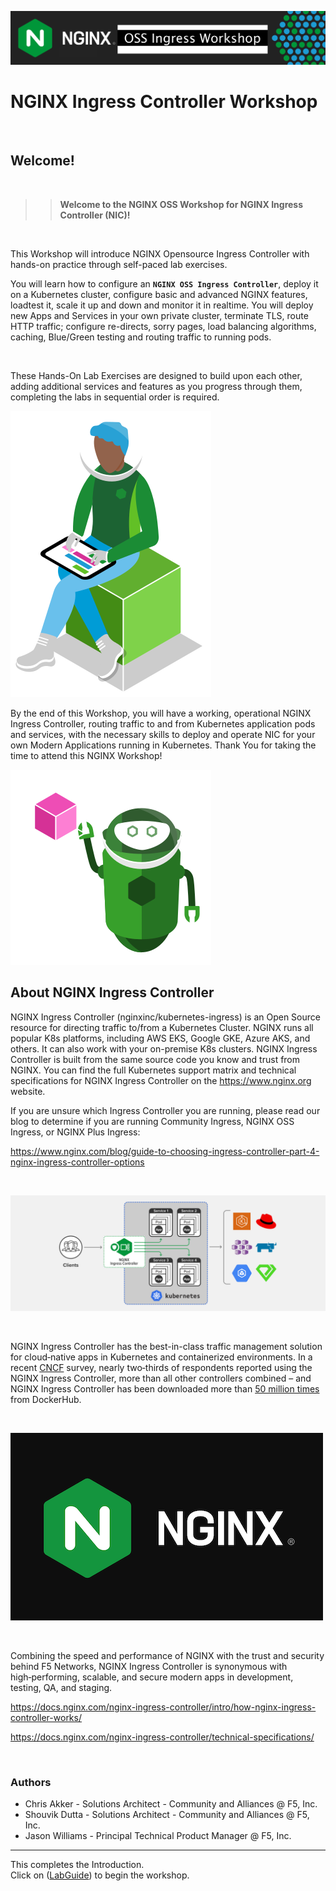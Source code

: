 ![NGINX NIC Workshop Banner](../media/nicossworkshop-banner.png)

# NGINX Ingress Controller Workshop

<br/>

## Welcome!

<br/>

> ><strong>Welcome to the NGINX OSS Workshop for NGINX Ingress Controller (NIC)!</strong>

<br/>

This Workshop will introduce NGINX Opensource Ingress Controller with hands-on practice through self-paced lab exercises.

You will learn how to configure an **`NGINX OSS Ingress Controller`**, deploy it on a Kubernetes cluster, configure basic and advanced NGINX features, loadtest it, scale it up and down and monitor it in realtime.  You will deploy new Apps and Services in your own private cluster, terminate TLS, route HTTP traffic; configure re-directs, sorry pages, load balancing algorithms, caching, Blue/Green testing and routing traffic to running pods.

<br/>

These Hands-On Lab Exercises are designed to build upon each other, adding additional services and features as you progress through them, completing the labs in sequential order is required. 

![Developer Seated](../media/developer-seated.svg)

By the end of this Workshop, you will have a working, operational NGINX Ingress Controller, routing traffic to and from Kubernetes application pods and services, with the necessary skills to deploy and operate NIC for your own Modern Applications running in Kubernetes.  Thank You for taking the time to attend this NGINX Workshop!

![Robot](../media/robot.svg)

## About NGINX Ingress Controller

NGINX Ingress Controller (nginxinc/kubernetes-ingress) is an Open Source resource for directing traffic to/from a Kubernetes Cluster.  NGINX runs all popular K8s platforms, including AWS EKS, Google GKE, Azure AKS, and others.  It can also work with your on-premise K8s clusters.  NGINX Ingress Controller is built from the same source code you know and trust from NGINX.  You can find the full Kubernetes support matrix and technical specifications for NGINX Ingress Controller on the https://www.nginx.org website.

If you are unsure which Ingress Controller you are running, please read our blog to determine if you are running Community Ingress, NGINX OSS Ingress, or NGINX Plus Ingress:

https://www.nginx.com/blog/guide-to-choosing-ingress-controller-part-4-nginx-ingress-controller-options

<br/>

![NGINX Ingress Controller topology](../media/nic-topology.svg)

<br/>

NGINX Ingress Controller has the best-in-class traffic management solution for cloud‑native apps in Kubernetes and containerized environments. In a recent 
[CNCF](https://www.cncf.io/blog/2018/08/29/cncf-survey-use-of-cloud-native-technologies-in-production-has-grown-over-200-percent/)
survey, nearly two‑thirds of respondents reported using the NGINX Ingress Controller, more than all other controllers combined – and NGINX Ingress Controller has been downloaded more than [50 million
times](https://hub.docker.com/r/nginx/nginx-ingress) from DockerHub. 

<br/>

![NGINX NIC](../media/nginx-2020.png)

<br/>

Combining the speed and performance of NGINX with the trust and security behind F5 Networks, NGINX Ingress Controller is synonymous with high‑performing, scalable, and secure modern apps in development, testing, QA, and staging.

https://docs.nginx.com/nginx-ingress-controller/intro/how-nginx-ingress-controller-works/

https://docs.nginx.com/nginx-ingress-controller/technical-specifications/

<br/>

### Authors
- Chris Akker - Solutions Architect - Community and Alliances @ F5, Inc.
- Shouvik Dutta - Solutions Architect - Community and Alliances @ F5, Inc.
- Jason Williams - Principal Technical Product Manager @ F5, Inc.

-------------

This completes the Introduction.<br/> 
Click on ([LabGuide](../LabGuide.md)) to begin the workshop.
